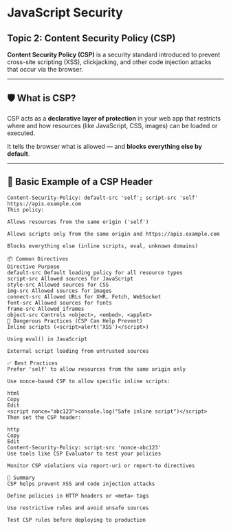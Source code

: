 # JavaScript Security  

## Topic 2: Content Security Policy (CSP)

**Content Security Policy (CSP)** is a security standard introduced to prevent cross-site scripting (XSS), clickjacking, and other code injection attacks that occur via the browser.

---

## 🛡️ What is CSP?

CSP acts as a **declarative layer of protection** in your web app that restricts where and how resources (like JavaScript, CSS, images) can be loaded or executed.

It tells the browser what is allowed — and **blocks everything else by default**.

---

## 🧪 Basic Example of a CSP Header

```http
Content-Security-Policy: default-src 'self'; script-src 'self' https://apis.example.com
This policy:

Allows resources from the same origin ('self')

Allows scripts only from the same origin and https://apis.example.com

Blocks everything else (inline scripts, eval, unknown domains)

📦 Common Directives
Directive Purpose
default-src Default loading policy for all resource types
script-src Allowed sources for JavaScript
style-src Allowed sources for CSS
img-src Allowed sources for images
connect-src Allowed URLs for XHR, Fetch, WebSocket
font-src Allowed sources for fonts
frame-src Allowed iframes
object-src Controls <object>, <embed>, <applet>
🚫 Dangerous Practices (CSP Can Help Prevent)
Inline scripts (<script>alert('XSS')</script>)

Using eval() in JavaScript

External script loading from untrusted sources

✅ Best Practices
Prefer 'self' to allow resources from the same origin only

Use nonce-based CSP to allow specific inline scripts:

html
Copy
Edit
<script nonce="abc123">console.log("Safe inline script")</script>
Then set the CSP header:

http
Copy
Edit
Content-Security-Policy: script-src 'nonce-abc123'
Use tools like CSP Evaluator to test your policies

Monitor CSP violations via report-uri or report-to directives

📌 Summary
CSP helps prevent XSS and code injection attacks

Define policies in HTTP headers or <meta> tags

Use restrictive rules and avoid unsafe sources

Test CSP rules before deploying to production
